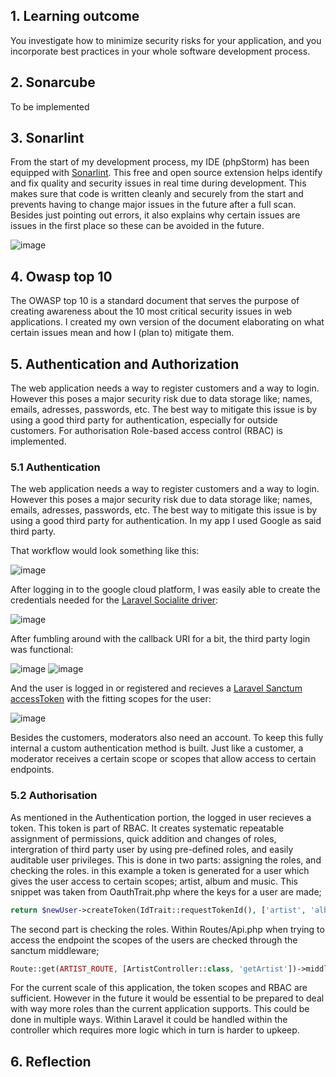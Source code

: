 ## 1. Learning outcome
You investigate how to minimize security risks for your application, and you incorporate best practices in your whole software development process. 

## 2. Sonarcube 
To be implemented

## 3. Sonarlint
From the start of my development process, my IDE (phpStorm) has been equipped with [Sonarlint](https://www.sonarsource.com/products/sonarlint/). This free and open source extension helps identify and fix quality and security issues in real time during development. This makes sure that code is written cleanly and securely from the start and prevents having to change major issues in the future after a full scan. Besides just pointing out errors, it also explains why certain issues are issues in the first place so these can be avoided in the future.

![image](https://user-images.githubusercontent.com/46562627/171626458-90b1ec25-9292-4da4-b49a-d75690d82302.png)

## 4. Owasp top 10
The OWASP top 10 is a standard document that serves the purpose of creating awareness about the 10 most critical security issues in web applications. I created my own version of the document elaborating on what certain issues mean and how I (plan to) mitigate them.

## 5. Authentication and Authorization
The web application needs a way to register customers and a way to login. However this poses a major security risk due to data storage like; names, emails, adresses, passwords, etc. 
The best way to mitigate this issue is by using a good third party for authentication, especially for outside customers.
For authorisation Role-based access control (RBAC) is implemented.

### 5.1 Authentication
The web application needs a way to register customers and a way to login. However this poses a major security risk due to data storage like; names, emails, adresses, passwords, etc. 
The best way to mitigate this issue is by using a good third party for authentication.
In my app I used Google as said third party.

That workflow would look something like this:

![image](https://user-images.githubusercontent.com/46562627/191809734-66c3edff-a220-4374-8572-14e5532d2613.png)

After logging in to the google cloud platform, I was easily able to create the credentials needed for the [Laravel Socialite driver](https://laravel.com/docs/9.x/socialite):

![image](https://user-images.githubusercontent.com/46562627/191803868-6114039c-88c3-4a3d-a812-f1a9762d63d4.png)

After fumbling around with the callback URI for a bit, the third party login was functional:

![image](https://user-images.githubusercontent.com/46562627/191809529-eeb2965a-d215-4e48-baf9-2ff323596b06.png)
![image](https://user-images.githubusercontent.com/46562627/171625197-f7bd2213-0a83-4ae8-ae69-6d7b17643774.png)

And the user is logged in or registered and recieves a [Laravel Sanctum accessToken](https://laravel.com/docs/9.x/sanctum) with the fitting scopes for the user:

![image](https://user-images.githubusercontent.com/46562627/171625743-4529d79c-7989-4a1c-8c18-ed9991083eb4.png)

Besides the customers, moderators also need an account. To keep this fully internal a custom authentication method is built. Just like a customer, a moderator receives a certain scope or scopes that allow access to certain endpoints.

### 5.2 Authorisation
As mentioned in the Authentication portion, the logged in user recieves a token. This token is part of RBAC. It creates systematic repeatable assignment of permissions, quick addition and changes of roles, intergration of third party user by using pre-defined roles, and easily auditable user privileges. 
This is done in two parts: assigning the roles, and checking the roles. in this example a token is generated for a user which gives the user access to certain scopes; artist, album and music. This snippet was taken from OauthTrait.php where the keys for a user are made;
```php
return $newUser->createToken(IdTrait::requestTokenId(), ['artist', 'album', 'music'])->plainTextToken;
```

The second part is checking the roles. Within Routes/Api.php when trying to access the endpoint the scopes of the users are checked through the sanctum middleware;

```php
Route::get(ARTIST_ROUTE, [ArtistController::class, 'getArtist'])->middleware(['auth:sanctum', 'abilities:artist']);
```

For the current scale of this application, the token scopes and RBAC are sufficient. However in the future it would be essential to be prepared to deal with way more roles than the current application supports. This could be done in multiple ways. Within Laravel it could be handled within the controller which requires more logic which in turn is harder to upkeep. 


## 6. Reflection
